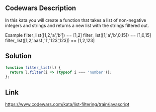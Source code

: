 ## Codewars Description
In this kata you will create a function that takes a list of non-negative integers and strings and returns a new list with the strings filtered out.

Example
filter_list([1,2,'a','b']) == [1,2]
filter_list([1,'a','b',0,15]) == [1,0,15]
filter_list([1,2,'aasf','1','123',123]) == [1,2,123]

## Solution
```Javascript
function filter_list(l) {
  return l.filter(i => (typeof i === 'number'));
};
```

## Link
https://www.codewars.com/kata/list-filtering/train/javascript

